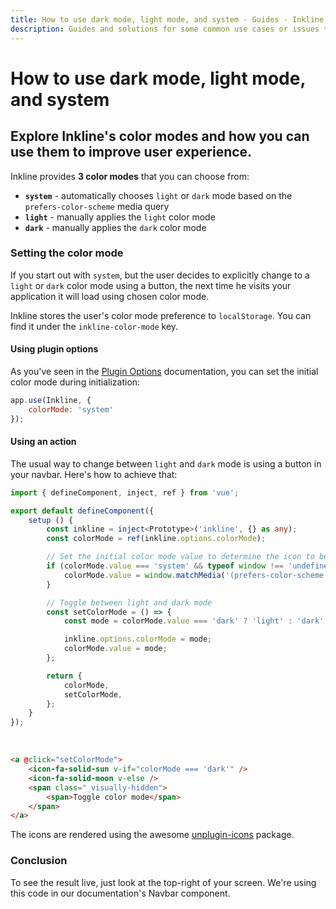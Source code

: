 ```yaml
---
title: How to use dark mode, light mode, and system - Guides - Inkline
description: Guides and solutions for some common use cases or issues that you may experience when working with Inkline.
---
```


# How to use dark mode, light mode, and system
## Explore Inkline's color modes and how you can use them to improve user experience.

Inkline provides **3 color modes** that you can choose from:

- **`system`** - automatically chooses `light` or `dark` mode based on the `prefers-color-scheme` media query
- **`light`** - manually applies the `light` color mode 
- **`dark`** - manually applies the `dark` color mode 

### Setting the color mode

If you start out with `system`, but the user decides to explicitly change to a `light` or `dark` color mode using a button, the next time he visits your application it will load using chosen color mode.

<i-alert color="info" class="_margin-top:1">
    <template #icon>
        <i-icon name="ink-info" />
    </template>
    <p>
        Inkline stores the user's color mode preference to <code>localStorage</code>. You can find it under the <code>inkline-color-mode</code> key.
    </p>
</i-alert>

#### Using plugin options
As you've seen in the [Plugin Options](http://localhost:3000/docs/introduction/plugin-options#color-mode) documentation, you can set the initial color mode during initialization:

~~~js
app.use(Inkline, {
    colorMode: 'system'
});
~~~

#### Using an action
The usual way to change between `light` and `dark` mode is using a button in your navbar. Here's how to achieve that:

~~~ts
import { defineComponent, inject, ref } from 'vue';

export default defineComponent({
    setup () {
        const inkline = inject<Prototype>('inkline', {} as any);
        const colorMode = ref(inkline.options.colorMode);

        // Set the initial color mode value to determine the icon to be displayed
        if (colorMode.value === 'system' && typeof window !== 'undefined') {
            colorMode.value = window.matchMedia('(prefers-color-scheme: dark)').matches ? 'dark' : 'light';
        }

        // Toggle between light and dark mode
        const setColorMode = () => {
            const mode = colorMode.value === 'dark' ? 'light' : 'dark';

            inkline.options.colorMode = mode;
            colorMode.value = mode;
        };

        return {
            colorMode,
            setColorMode,
        };
    }
});
~~~

<br/>

~~~html
<a @click="setColorMode">
    <icon-fa-solid-sun v-if="colorMode === 'dark'" />
    <icon-fa-solid-moon v-else />
    <span class="_visually-hidden">
        <span>Toggle color mode</span>
    </span>
</a>
~~~

The icons are rendered using the awesome [unplugin-icons](https://github.com/antfu/unplugin-icons) package.

### Conclusion

To see the result live, just look at the top-right of your screen. We're using this code in our documentation's Navbar component.


